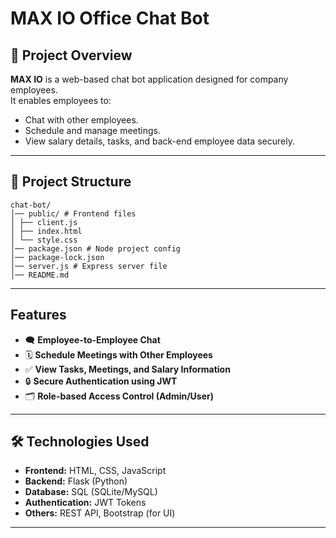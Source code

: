 # MAX IO  Office Chat Bot   

## 📌 Project Overview
**MAX IO** is a web-based chat bot application designed for company employees.  
It enables employees to:
- Chat with other employees.
- Schedule and manage meetings.
- View salary details, tasks, and back-end employee data securely.

---
## 📂 Project Structure
```
chat-bot/
│── public/ # Frontend files
│ ├── client.js
│ ├── index.html
│ └── style.css
│── package.json # Node project config
│── package-lock.json
│── server.js # Express server file
│── README.md
```
--- 
## Features
- 🗨️ **Employee-to-Employee Chat**
- 🗓️ **Schedule Meetings with Other Employees**
- ✅ **View Tasks, Meetings, and Salary Information**
- 🔒 **Secure Authentication using JWT**
- 🗂️ **Role-based Access Control (Admin/User)**

---

## 🛠️ Technologies Used
- **Frontend:** HTML, CSS, JavaScript  
- **Backend:** Flask (Python)  
- **Database:** SQL (SQLite/MySQL)  
- **Authentication:** JWT Tokens  
- **Others:** REST API, Bootstrap (for UI)

---


